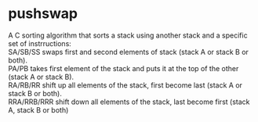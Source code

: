 # pushswap
A C sorting algorithm that sorts a stack using another stack and a specific set of instrructions:  
  SA/SB/SS swaps first and second elements of stack (stack A or stack B or both).  
  PA/PB takes first element of the stack and puts it at the top of the other (stack A or stack B).  
  RA/RB/RR shift up all elements of the stack, first become last (stack A or stack B or both).  
  RRA/RRB/RRR shift down all elements of the stack, last become first (stack A, stack B or both)  
